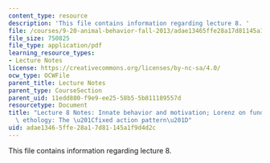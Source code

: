 ```yaml
---
content_type: resource
description: 'This file contains information regarding lecture 8. '
file: /courses/9-20-animal-behavior-fall-2013/adae13465ffe28a17d81145a1f9d4d2c_MIT9_20F13_Lec8.pdf
file_size: 750825
file_type: application/pdf
learning_resource_types:
- Lecture Notes
license: https://creativecommons.org/licenses/by-nc-sa/4.0/
ocw_type: OCWFile
parent_title: Lecture Notes
parent_type: CourseSection
parent_uid: 11edd880-f9e9-ee25-58b5-5b811189557d
resourcetype: Document
title: "Lecture 8 Notes: Innate behavior and motivation; Lorenz on fundamentals of\
  \ ethology: The \u201Cfixed action pattern\u201D"
uid: adae1346-5ffe-28a1-7d81-145a1f9d4d2c
---
```

This file contains information regarding lecture 8. 